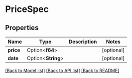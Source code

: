 # PriceSpec

## Properties

Name | Type | Description | Notes
------------ | ------------- | ------------- | -------------
**price** | Option<**f64**> |  | [optional]
**date** | Option<**String**> |  | [optional]

[[Back to Model list]](../README.md#documentation-for-models) [[Back to API list]](../README.md#documentation-for-api-endpoints) [[Back to README]](../README.md)



